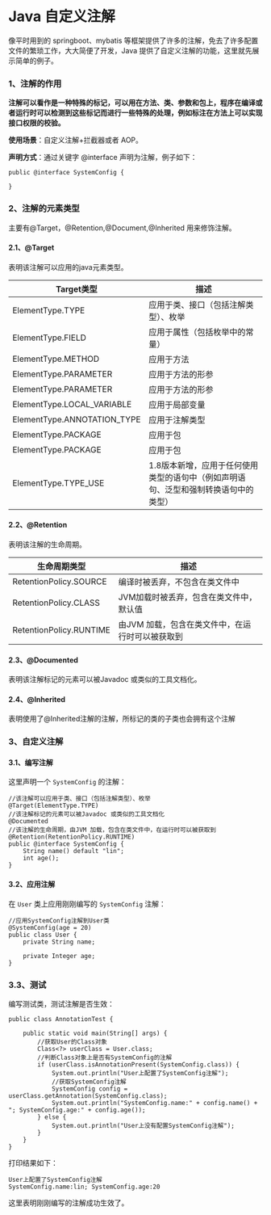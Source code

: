 # Java 自定义注解

像平时用到的 springboot、mybatis 等框架提供了许多的注解，免去了许多配置文件的繁琐工作，大大简便了开发，Java 提供了自定义注解的功能，这里就先展示简单的例子。

### 1、注解的作用

**注解可以看作是一种特殊的标记，可以用在方法、类、参数和包上，程序在编译或者运行时可以检测到这些标记而进行一些特殊的处理，例如标注在方法上可以实现接口权限的校验。**

**使用场景**：自定义注解+拦截器或者 AOP。

**声明方式**：通过关键字 @interface 声明为注解，例子如下：

```
public @interface SystemConfig {
    
}

```

### 2、注解的元素类型

主要有@Target，@Retention,@Document,@Inherited 用来修饰注解。

#### 2.1、@Target

表明该注解可以应用的java元素类型。

| **Target类型**              | **描述**                                                     |
| --------------------------- | ------------------------------------------------------------ |
| ElementType.TYPE            | 应用于类、接口（包括注解类型）、枚举                         |
| ElementType.FIELD           | 应用于属性（包括枚举中的常量）                               |
| ElementType.METHOD          | 应用于方法                                                   |
| ElementType.PARAMETER       | 应用于方法的形参                                             |
| ElementType.PARAMETER       | 应用于方法的形参                                             |
| ElementType.LOCAL_VARIABLE  | 应用于局部变量                                               |
| ElementType.ANNOTATION_TYPE | 应用于注解类型                                               |
| ElementType.PACKAGE         | 应用于包                                                     |
| ElementType.PACKAGE         | 应用于包                                                     |
| ElementType.TYPE_USE        | 1.8版本新增，应用于任何使用类型的语句中（例如声明语句、泛型和强制转换语句中的类型） |

#### 2.2、@Retention

表明该注解的生命周期。

| 生命周期类型            | 描述                                             |
| ----------------------- | ------------------------------------------------ |
| RetentionPolicy.SOURCE  | 编译时被丢弃，不包含在类文件中                   |
| RetentionPolicy.CLASS   | JVM加载时被丢弃，包含在类文件中，默认值          |
| RetentionPolicy.RUNTIME | 由JVM 加载，包含在类文件中，在运行时可以被获取到 |

#### 2.3、@Documented

表明该注解标记的元素可以被Javadoc 或类似的工具文档化。

#### 2.4、@Inherited

表明使用了@Inherited注解的注解，所标记的类的子类也会拥有这个注解

### 3、自定义注解

#### 3.1、编写注解

这里声明一个 `SystemConfig` 的注解：

```
//该注解可以应用于类、接口（包括注解类型）、枚举
@Target(ElementType.TYPE)
//该注解标记的元素可以被Javadoc 或类似的工具文档化
@Documented
//该注解的生命周期，由JVM 加载，包含在类文件中，在运行时可以被获取到
@Retention(RetentionPolicy.RUNTIME)
public @interface SystemConfig {
    String name() default "lin";
    int age();
}
```

#### 3.2、应用注解

在 `User` 类上应用刚刚编写的 `SystemConfig` 注解：

```
//应用SystemConfig注解到User类
@SystemConfig(age = 20)
public class User {
    private String name;

    private Integer age;
}
```

### 3.3、测试

编写测试类，测试注解是否生效：

```
public class AnnotationTest {

    public static void main(String[] args) {
        //获取User的Class对象
        Class<?> userClass = User.class;
        //判断Class对象上是否有SystemConfig的注解
        if (userClass.isAnnotationPresent(SystemConfig.class)) {
            System.out.println("User上配置了SystemConfig注解");
            //获取SystemConfig注解
            SystemConfig config = userClass.getAnnotation(SystemConfig.class);
            System.out.println("SystemConfig.name:" + config.name() + "; SystemConfig.age:" + config.age());
        } else {
            System.out.println("User上没有配置SystemConfig注解");
        }
    }
}

```

打印结果如下：

```
User上配置了SystemConfig注解
SystemConfig.name:lin; SystemConfig.age:20
```

这里表明刚刚编写的注解成功生效了。